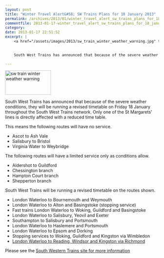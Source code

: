 ```yaml
---
layout: post
title: "Winter Travel Alert&#58; SW Trains Plans for 18 January 2013"
permalink: /archives/2013/01/winter_travel_alert_sw_trains_plans_for_18_january.html
commentfile: 2013-01-17-winter_travel_alert_sw_trains_plans_for_18_january
category: 
date: 2013-01-17 22:51:52
excerpt: |
    <a href="/assets/images/2013/sw_train_winter_weather_warning.jpg" title="See larger version of - sw train winter weather warning"><img src="/assets/images/2013/sw_train_winter_weather_warning_thumb.jpg" width="150" height="80" alt="sw train winter weather warning" class=" right" /></a>
    
    
    South West Trains has announced that because of the severe weather conditions, they will be running a revised timetable on Friday 18 January throughout the South West Trains network.

---
```


<a href="/assets/images/2013/sw_train_winter_weather_warning.jpg" title="See larger version of - sw train winter weather warning"><img src="/assets/images/2013/sw_train_winter_weather_warning_thumb.jpg" width="150" height="80" alt="sw train winter weather warning" class=" right" /></a>

South West Trains has announced that because of the severe weather conditions, they will be running a revised timetable on Friday 18 January throughout the South West Trains network. Only one of the St Margarets' lines is directly affected with a reduced time table.

This means the following routes will have no service.

-   Ascot to Ash Vale
-   Salisbury to Bristol
-   Virginia Water to Weybridge

The following routes will have a limited service only as conditions allow.

-   Aldershot to Guildford
-   Chessington branch
-   Hampton Court branch
-   Shepperton branch

South West Trains will be running a revised timetable on the routes shown.

-   London Waterloo to Bournemouth and Weymouth
-   London Waterloo to Alton and Basingstoke (stopping service)
-   Fast trains London Waterloo to Woking, Guildford and Basingstoke
-   London Waterloo to Salisbury, Yeovil and Exeter
-   Southampton to Salisbury and Portsmouth
-   London Waterloo to Haslemere and Portsmouth
-   London Waterloo to Epsom and Dorking
-   Stopping services to Woking, Guildford and Kingston via Wimbledon
-   [London Waterloo to Reading, Windsor and Kingston via Richmond](http://www.southwesttrains.co.uk/uploads/table9sx-readingwindsorkingston.pdf)

Please see the [South Western Trains site for more information](http://www.southwesttrains.co.uk/)
